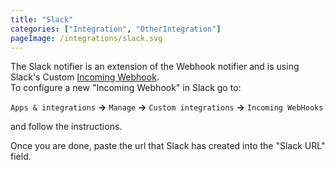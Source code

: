 ```yaml
---
title: "Slack"
categories: ["Integration", "OtherIntegration"]
pageImage: /integrations/slack.svg
---
```


The Slack notifier is an extension of the Webhook notifier and is using Slack's
Custom [Incoming Webhook](https://api.slack.com/incoming-webhooks).  
To configure a new "Incoming Webhook" in Slack go to:

`Apps & integrations` __→__ `Manage` __→__ `Custom integrations` __→__ `Incoming WebHooks`

and follow the instructions.

Once you are done, paste the url that Slack has created into the "Slack URL" field.
